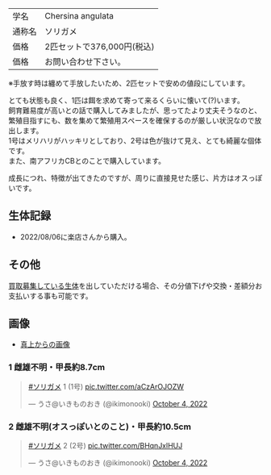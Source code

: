 |||
|:-|:-|
| 学名 | Chersina angulata |
| 通称名 | ソリガメ |
| 価格 | 2匹セットで376,000円(税込) |
| 価格 | お問い合わせ下さい。 |

※手放す時は纏めて手放したいため、2匹セットで安めの値段にしています。  

とても状態も良く、1匹は餌を求めて寄って来るくらいに懐いて(?)います。  
飼育難易度が高いとの話で購入してみましたが、思ってたより丈夫そうなのと、  
繁殖目指すにも、数を集めて繁殖用スペースを確保するのが厳しい状況なので放出します。  
1号はメリハリがハッキリとしており、2号は色が抜けて見え、とても綺麗な個体です。  
また、南アフリカCBとのことで購入しています。  

成長につれ、特徴が出てきたのですが、周りに直接見せた感じ、片方はオスっぽいです。

## 生体記録

* 2022/08/06に楽店さんから購入。

## その他

[買取募集している生体](/shopping/purchase-price-list)を出していただける場合、その分値下げや交換・差額分お支払いする事も可能です。

## 画像

* [真上からの画像]({{site.baseurl}}/assets/img/shopping/creatures/chersina-angulata/0/overhead_12.jpeg)

### 1 雌雄不明・甲長約8.7cm

<blockquote class="twitter-tweet"><p lang="ja" dir="ltr"><a href="https://twitter.com/hashtag/%E3%82%BD%E3%83%AA%E3%82%AC%E3%83%A1?src=hash&amp;ref_src=twsrc%5Etfw">#ソリガメ</a> 1 (1号) <a href="https://t.co/aCzArOJOZW">pic.twitter.com/aCzArOJOZW</a></p>&mdash; うさ@いきものおき (@ikimonooki) <a href="https://twitter.com/ikimonooki/status/1577417604138143746?ref_src=twsrc%5Etfw">October 4, 2022</a></blockquote> <script async src="https://platform.twitter.com/widgets.js" charset="utf-8"></script>

### 2 雌雄不明(オスっぽいとのこと)・甲長約10.5cm

<blockquote class="twitter-tweet"><p lang="ja" dir="ltr"><a href="https://twitter.com/hashtag/%E3%82%BD%E3%83%AA%E3%82%AC%E3%83%A1?src=hash&amp;ref_src=twsrc%5Etfw">#ソリガメ</a> 2 (2号) <a href="https://t.co/BHqnJxlHUJ">pic.twitter.com/BHqnJxlHUJ</a></p>&mdash; うさ@いきものおき (@ikimonooki) <a href="https://twitter.com/ikimonooki/status/1577419325103034368?ref_src=twsrc%5Etfw">October 4, 2022</a></blockquote> <script async src="https://platform.twitter.com/widgets.js" charset="utf-8"></script>
